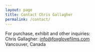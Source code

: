 ```yaml
---
layout: page
title: Contact Chris Gallagher
permalink: /contact/
---
```





For purchase, exhibit and other inquiries: <br />
Chris Gallagher: info@foxglovefilms.com <br />
Vancouver, Canada
